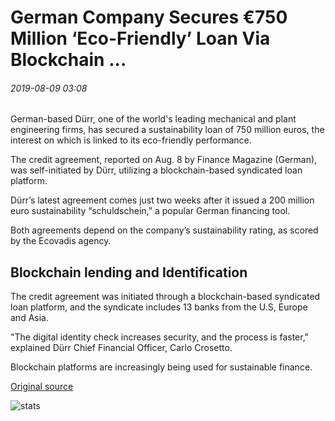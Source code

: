 # German Company Secures €750 Million ‘Eco-Friendly’ Loan Via Blockchain ...

###### 2019-08-09 03:08

German-based Dürr, one of the world's leading mechanical and plant engineering firms, has secured a sustainability loan of 750 million euros, the interest on which is linked to its eco-friendly performance.

The credit agreement, reported on Aug. 8 by Finance Magazine (German), was self-initiated by Dürr, utilizing a blockchain-based syndicated loan platform.

Dürr’s latest agreement comes just two weeks after it issued a 200 million euro sustainability “schuldschein,” a popular German financing tool.

Both agreements depend on the company’s sustainability rating, as scored by the Ecovadis agency.

## Blockchain lending and Identification

The credit agreement was initiated through a blockchain-based syndicated loan platform, and the syndicate includes 13 banks from the U.S, Europe and Asia.

"The digital identity check increases security, and the process is faster," explained Dürr Chief Financial Officer, Carlo Crosetto.

Blockchain platforms are increasingly being used for sustainable finance.

[Original source](https://cointelegraph.com/news/german-company-secures-750-million-eco-friendly-loan-via-blockchain)

![stats](https://c.statcounter.com/11760860/0/a89fa40b/1/ "stats")